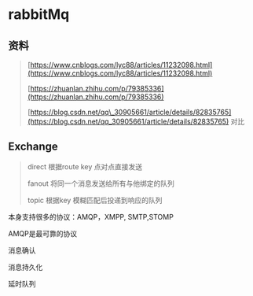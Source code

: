 # rabbitMq

## 资料

> [https://www.cnblogs.com/lyc88/articles/11232098.html](https://www.cnblogs.com/lyc88/articles/11232098.html)
>
> [https://zhuanlan.zhihu.com/p/79385336](https://zhuanlan.zhihu.com/p/79385336)
>
> [https://blog.csdn.net/qq\_30905661/article/details/82835765](https://blog.csdn.net/qq_30905661/article/details/82835765)  对比

## Exchange

> direct  根据route key 点对点直接发送
>
> fanout 将同一个消息发送给所有与他绑定的队列
>
> topic  根据key 模糊匹配后投递到响应的队列

本身支持很多的协议：AMQP，XMPP, SMTP,STOMP

AMQP是最可靠的协议

消息确认

消息持久化

延时队列

